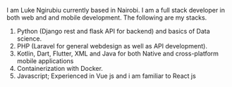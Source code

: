 I am Luke Ngirubiu currently based in Nairobi. I am a full stack developer in both web and and mobile development. The following are my stacks.
1. Python (Django rest and flask API for backend) and basics of Data science.
2. PHP (Laravel for general webdesign as well as API development).
3. Kotlin, Dart, Flutter, XML and Java for both Native and cross-platform mobile applications
4. Containerization with Docker.
5. Javascript; Experienced in Vue js and i am familiar to React js


